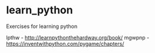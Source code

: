# learn_python
Exercises for learning python


lpthw - http://learnpythonthehardway.org/book/
mgwpnp - https://inventwithpython.com/pygame/chapters/
